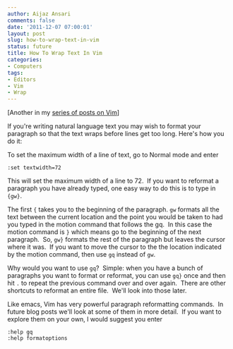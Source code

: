 ```yaml
---
author: Aijaz Ansari
comments: false
date: '2011-12-07 07:00:01'
layout: post
slug: how-to-wrap-text-in-vim
status: future
title: How To Wrap Text In Vim
categories:
- Computers
tags:
- Editors
- Vim
- Wrap
---
```


[Another in my [series of posts on Vim](/2011/11/21/there-and-back-again-a-hackers-switch-from-emacs-back-to-vi/)]

If you're writing natural language text you may wish to format your paragraph
so that the text wraps before lines get too long. Here's how you do it:

To set the maximum width of a line of text, go to Normal mode and enter

    
    
    :set textwidth=72
    
<!--more-->
  
This will set the maximum width of a line to 72.  If you want to reformat a
paragraph you have already typed, one easy way to do this is to type in ```{gw}```.
    
The first ```{``` takes you to the beginning of the paragraph. ```gw``` formats all
the text between the current location and the point you would be taken to had
you typed in the motion command that follows the gq.  In this case the motion
command is ```}``` which means go to the beginning of the next paragraph.  So, ```gw}```
formats the rest of the paragraph but leaves the cursor where it was.  If you
want to move the cursor to the the location indicated by the motion command,
then use ```gq``` instead of ```gw```.

Why would you want to use ```gq```?  Simple: when you have a bunch of paragraphs you
want to format or reformat, you can use ```gq}``` once and then hit ```.``` to repeat
the previous command over and over again.  There are other shortcuts to
reformat an entire file.  We'll look into those later.

Like emacs, Vim has very powerful paragraph reformatting commands.  In future
blog posts we'll look at some of them in more detail.  If you want to explore
them on your own, I would suggest you enter

    :help gq 
    :help formatoptions
